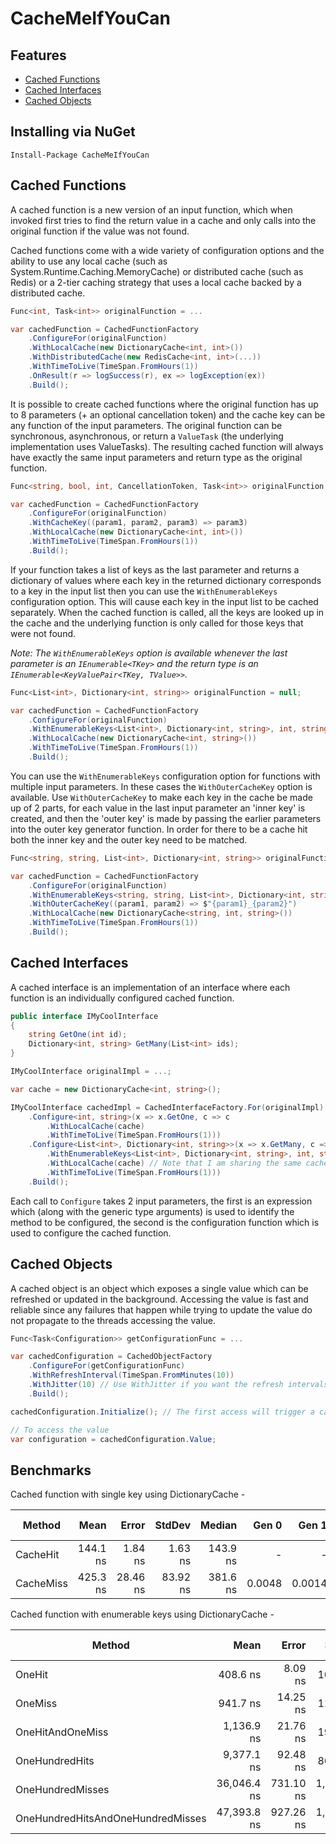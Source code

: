 # CacheMeIfYouCan

## Features
- [Cached Functions](#cached-functions)
- [Cached Interfaces](#cached-interfaces)
- [Cached Objects](#cached-objects)

## Installing via NuGet
    Install-Package CacheMeIfYouCan

## Cached Functions
A cached function is a new version of an input function, which when invoked first tries to find the return value in a
cache and only calls into the original function if the value was not found.
 
Cached functions come with a wide variety of configuration options and the ability to use any local cache (such as
System.Runtime.Caching.MemoryCache) or distributed cache (such as Redis) or a 2-tier caching strategy that uses a local
cache backed by a distributed cache.

```csharp
Func<int, Task<int>> originalFunction = ...

var cachedFunction = CachedFunctionFactory
    .ConfigureFor(originalFunction)
    .WithLocalCache(new DictionaryCache<int, int>())
    .WithDistributedCache(new RedisCache<int, int>(...))
    .WithTimeToLive(TimeSpan.FromHours(1))
    .OnResult(r => logSuccess(r), ex => logException(ex))
    .Build();
```

It is possible to create cached functions where the original function has up to 8 parameters (+ an optional
cancellation token) and the cache key can be any function of the input parameters. The original function can be
synchronous, asynchronous, or return a `ValueTask` (the underlying implementation uses ValueTasks). The resulting
cached function will always have exactly the same input parameters and return type as the original function.

```csharp
Func<string, bool, int, CancellationToken, Task<int>> originalFunction = ...

var cachedFunction = CachedFunctionFactory
    .ConfigureFor(originalFunction)
    .WithCacheKey((param1, param2, param3) => param3)
    .WithLocalCache(new DictionaryCache<int, int>())
    .WithTimeToLive(TimeSpan.FromHours(1))
    .Build();
```

If your function takes a list of keys as the last parameter and returns a dictionary of values where each key in the
returned dictionary corresponds to a key in the input list then you can use the `WithEnumerableKeys` configuration
option. This will cause each key in the input list to be cached separately. When the cached function is called, all
the keys are looked up in the cache and the underlying function is only called for those keys that were not found.

_Note: The `WithEnumerableKeys` option is available whenever the last parameter is an `IEnumerable<TKey>` and the return
type is an `IEnumerable<KeyValuePair<TKey, TValue>>`._

```csharp
Func<List<int>, Dictionary<int, string>> originalFunction = null;

var cachedFunction = CachedFunctionFactory
    .ConfigureFor(originalFunction)
    .WithEnumerableKeys<List<int>, Dictionary<int, string>, int, string>() // The generic arguments are each of the parameter types, the return type (only the inner type if Task<T> or ValueTask<T>), then the type of the keys, then the type of the values
    .WithLocalCache(new DictionaryCache<int, string>())
    .WithTimeToLive(TimeSpan.FromHours(1))
    .Build();
```

You can use the `WithEnumerableKeys` configuration option for functions with multiple input parameters. In these cases
the `WithOuterCacheKey` option is available. Use `WithOuterCacheKey` to make each key in the cache be made up of 2
parts, for each value in the last input parameter an 'inner key' is created, and then the 'outer key' is made by
passing the earlier parameters into the outer key generator function. In order for there to be a cache hit both the 
inner key and the outer key need to be matched.

```csharp
Func<string, string, List<int>, Dictionary<int, string>> originalFunction = null;

var cachedFunction = CachedFunctionFactory
    .ConfigureFor(originalFunction)
    .WithEnumerableKeys<string, string, List<int>, Dictionary<int, string>, int, string>()
    .WithOuterCacheKey((param1, param2) => $"{param1}_{param2}")
    .WithLocalCache(new DictionaryCache<string, int, string>())
    .WithTimeToLive(TimeSpan.FromHours(1))
    .Build();
```

## Cached Interfaces
A cached interface is an implementation of an interface where each function is an individually configured cached
function.

```csharp
public interface IMyCoolInterface
{
    string GetOne(int id);
    Dictionary<int, string> GetMany(List<int> ids);
}
```

```csharp
IMyCoolInterface originalImpl = ...;

var cache = new DictionaryCache<int, string>();

IMyCoolInterface cachedImpl = CachedInterfaceFactory.For(originalImpl)
    .Configure<int, string>(x => x.GetOne, c => c
        .WithLocalCache(cache)
        .WithTimeToLive(TimeSpan.FromHours(1)))
    .Configure<List<int>, Dictionary<int, string>>(x => x.GetMany, c => c
        .WithEnumerableKeys<List<int>, Dictionary<int, string>, int, string>()
        .WithLocalCache(cache) // Note that I am sharing the same cache between the 2 methods
        .WithTimeToLive(TimeSpan.FromHours(1)))
    .Build();
```

Each call to `Configure` takes 2 input parameters, the first is an expression which (along with the generic type
arguments) is used to identify the method to be configured, the second is the configuration function which is used to
configure the cached function.

## Cached Objects
A cached object is an object which exposes a single value which can be refreshed or updated in the background.
Accessing the value is fast and reliable since any failures that happen while trying to update the value do not
propagate to the threads accessing the value.

```csharp
Func<Task<Configuration>> getConfigurationFunc = ...

var cachedConfiguration = CachedObjectFactory
    .ConfigureFor(getConfigurationFunc)
    .WithRefreshInterval(TimeSpan.FromMinutes(10))
	.WithJitter(10) // Use WithJitter if you want the refresh intervals to flucuate slightly
    .Build();

cachedConfiguration.Initialize(); // The first access will trigger a call to initialize if not already initialized

// To access the value
var configuration = cachedConfiguration.Value;
```

## Benchmarks

Cached function with single key using DictionaryCache -

|    Method |     Mean |    Error |   StdDev |   Median |  Gen 0 |  Gen 1 | Gen 2 | Allocated |
|---------- |---------:|---------:|---------:|---------:|-------:|-------:|------:|----------:|
|  CacheHit | 144.1 ns |  1.84 ns |  1.63 ns | 143.9 ns |      - |      - |     - |         - |
| CacheMiss | 425.3 ns | 28.46 ns | 83.92 ns | 381.6 ns | 0.0048 | 0.0014 |     - |      32 B |

Cached function with enumerable keys using DictionaryCache -

|                            Method |        Mean |     Error |      StdDev |  Gen 0 |  Gen 1 | Gen 2 | Allocated |
|---------------------------------- |------------:|----------:|------------:|-------:|-------:|------:|----------:|
|                            OneHit |    408.6 ns |   8.09 ns |    10.52 ns | 0.0405 |      - |     - |     256 B |
|                           OneMiss |    941.7 ns |  14.25 ns |    11.90 ns | 0.0610 | 0.0153 |     - |     384 B |
|                  OneHitAndOneMiss |  1,136.9 ns |  21.76 ns |    19.29 ns | 0.0763 | 0.0191 |     - |     488 B |
|                    OneHundredHits |  9,377.1 ns |  92.48 ns |    86.51 ns | 0.3662 |      - |     - |    2336 B |
|                  OneHundredMisses | 36,046.4 ns | 731.10 ns | 1,280.46 ns | 1.7090 | 0.4272 |     - |   10752 B |
| OneHundredHitsAndOneHundredMisses | 47,393.8 ns | 927.26 ns | 1,574.56 ns | 1.7090 | 0.4272 |     - |   10960 B |